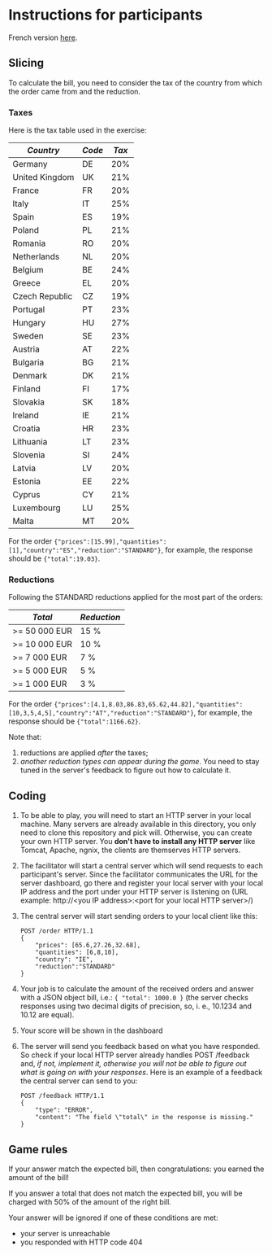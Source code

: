 # Instructions for participants

French version [here](./README-FR.md).

## Slicing

To calculate the bill, you need to consider the tax of the country from which the order came from and the reduction.

### Taxes

Here is the tax table used in the exercise:

| *Country*      | *Code* | *Tax* |
|----------------|--------|-------|
| Germany        | DE     | 20%   |
| United Kingdom | UK     | 21%   |
| France         | FR     | 20%   |
| Italy          | IT     | 25%   |
| Spain          | ES     | 19%   |
| Poland         | PL     | 21%   |
| Romania        | RO     | 20%   |
| Netherlands    | NL     | 20%   |
| Belgium        | BE     | 24%   |
| Greece         | EL     | 20%   |
| Czech Republic | CZ     | 19%   |
| Portugal       | PT     | 23%   |
| Hungary        | HU     | 27%   |
| Sweden         | SE     | 23%   |
| Austria        | AT     | 22%   |
| Bulgaria       | BG     | 21%   |
| Denmark        | DK     | 21%   |
| Finland        | FI     | 17%   |
| Slovakia       | SK     | 18%   |
| Ireland        | IE     | 21%   |
| Croatia        | HR     | 23%   |
| Lithuania      | LT     | 23%   |
| Slovenia       | SI     | 24%   |
| Latvia         | LV     | 20%   |
| Estonia        | EE     | 22%   |
| Cyprus         | CY     | 21%   |
| Luxembourg     | LU     | 25%   |
| Malta          | MT     | 20%   |

For the order `{"prices":[15.99],"quantities":[1],"country":"ES","reduction":"STANDARD"}`, for example, the response should be `{"total":19.03}`.

### Reductions

Following the STANDARD reductions applied for the most part of the orders:

| *Total*       | *Reduction* |
|---------------|-------------|
| >= 50 000 EUR | 15 %        |
| >= 10 000 EUR | 10 %        |
| >= 7 000 EUR  | 7 %         |
| >= 5 000 EUR  | 5 %         |
| >= 1 000 EUR  | 3 %         |

For the order `{"prices":[4.1,8.03,86.83,65.62,44.82],"quantities":[10,3,5,4,5],"country":"AT","reduction":"STANDARD"}`, for example, the response should
be `{"total":1166.62}`.

Note that:

1. reductions are applied *after* the taxes;
2. *another reduction types can appear during the game*. You need to stay tuned in the server's feedback to figure out how to calculate it.

## Coding

1. To be able to play, you will need to start an HTTP server in your local machine. Many servers are already available in this directory, you only need to clone
   this repository and pick will. Otherwise, you can create your own HTTP server. You **don't have to install any HTTP server** like Tomcat, Apache, ngnix, the
   clients are themserves HTTP servers.
2. The facilitator will start a central server which will send requests to each participant's server. Since the facilitator communicates the URL for the server
   dashboard, go there and register your local server with your local IP address and the port under your HTTP server is listening on (URL example: http://\<you
   IP address\>:\<port for your local HTTP server\>/)
3. The central server will start sending orders to your local client like this:

    ```
    POST /order HTTP/1.1
    {
        "prices": [65.6,27.26,32.68],
        "quantities": [6,8,10],
        "country": "IE",
        "reduction":"STANDARD"
    }
    ```

4. Your job is to calculate the amount of the received orders and answer with a JSON object bill, i.e.: `{ "total": 1000.0 }` (the server checks responses using
   two decimal digits of precision, so, i. e., 10.1234 and 10.12 are equal).
5. Your score will be shown in the dashboard
6. The server will send you feedback based on what you have responded. So check if your local HTTP server already handles POST /feedback and, *if not, implement
   it, otherwise you will not be able to figure out what is going on with your responses*. Here is an example of a feedback the central server can send to you:

    ```
    POST /feedback HTTP/1.1
    {
        "type": "ERROR",
        "content": "The field \"total\" in the response is missing."
    }
    ```

## Game rules

If your answer match the expected bill, then congratulations: you earned the amount of the bill!

If you answer a total that does not match the expected bill, you will be charged with 50% of the amount of the right bill.

Your answer will be ignored if one of these conditions are met:

- your server is unreachable
- you responded with HTTP code 404
